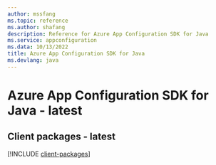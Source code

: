 ```yaml
---
author: mssfang
ms.topic: reference
ms.author: shafang
description: Reference for Azure App Configuration SDK for Java
ms.service: appconfiguration
ms.data: 10/13/2022
title: Azure App Configuration SDK for Java
ms.devlang: java
---
```

# Azure App Configuration SDK for Java - latest

## Client packages - latest
[!INCLUDE [client-packages](app-configuration-client-index.md)]